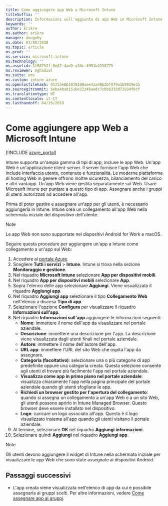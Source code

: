 ```yaml
---
title: Come aggiungere app Web a Microsoft Intune
titleSuffix: ''
description: Informazioni sull'aggiunta di app Web in Microsoft Intune.
keywords: ''
author: Erikre
ms.author: erikre
manager: dougeby
ms.date: 03/08/2018
ms.topic: article
ms.prod: ''
ms.service: microsoft-intune
ms.technology: ''
ms.assetid: 5f08752f-0e87-4ad9-a34c-4991b3150775
ms.reviewer: mghadial
ms.suite: ems
ms.custom: intune-azure
ms.openlocfilehash: 45253e061039198aee4aa49b2bf879a1b9929e35
ms.sourcegitcommit: 5eba4bad151be32346aedc7cbb0333d71934f8cf
ms.translationtype: HT
ms.contentlocale: it-IT
ms.lasthandoff: 04/16/2018
---
```

# <a name="how-to-add-web-apps-to-microsoft-intune"></a>Come aggiungere app Web a Microsoft Intune

[!INCLUDE [azure_portal](./includes/azure_portal.md)]

Intune supporta un'ampia gamma di tipi di app, incluse le app Web. Un'app Web è un'applicazione client-server. Il server fornisce l'app Web che include interfaccia utente, contenuto e funzionalità. Le moderne piattaforme di hosting Web in genere offrono inoltre sicurezza, bilanciamento del carico e altri vantaggi. Un'app Web viene gestita separatamente sul Web. Usare Microsoft Intune per puntare a questo tipo di app. Assegnare anche i gruppi di utenti autorizzati ad accedere all'app. 

Prima di poter gestire e assegnare un'app per gli utenti, è necessario aggiungerla in Intune. Intune crea un collegamento all'app Web nella schermata iniziale del dispositivo dell'utente.

> [!Note]
> Le app Web non sono supportate nei dispositivi Android for Work e macOS.

Seguire questa procedure per aggiungere un'app a Intune come collegamento a un'app sul Web:

1. Accedere al [portale Azure](https://portal.azure.com).
2. Scegliere **Tutti i servizi** > **Intune**. Intune si trova nella sezione **Monitoraggio e gestione**.
3. Nel riquadro **Microsoft Intune** selezionare **App per dispositivi mobili**.
4. Nel riquadro **App per dispositivi mobili** selezionare **App**.
5. Sopra l'elenco delle app selezionare **Aggiungi**. Viene visualizzato il riquadro **Aggiungi app**.
6. Nel riquadro **Aggiungi app** selezionare il tipo **Collegamento Web** nell'elenco a discesa **Tipo di app**.
7. Selezionare l'opzione **Configura** per visualizzare il riquadro **Informazioni sull'app**.
8. Nel riquadro **Informazioni sull'app** aggiungere le informazioni seguenti:
    - **Nome**: immettere il nome dell'app da visualizzare nel portale aziendale.
    - **Descrizione**: immettere una descrizione per l'app. La descrizione viene visualizzata dagli utenti finali nel portale aziendale.
    - **Autore**: immettere il nome dell'autore dell'app.
    - **URL app**: immettere l'URL del sito Web che ospita l'app da assegnare.
    - **Categoria (facoltativo)**: selezionare una o più categorie di app predefinite oppure una categoria creata. Questa selezione consente agli utenti di trovare più facilmente l'app nel portale aziendale.
    - **Visualizza come app in primo piano nel portale aziendale**: visualizza chiaramente l'app nella pagina principale del portale aziendale quando gli utenti sfogliano le app.
    - **Richiedi un browser gestito per l'apertura del collegamento**: quando si assegna un collegamento a un'app Web o a un sito Web, gli utenti possono aprirlo in Intune Managed Browser. Questo browser deve essere installato nel dispositivo.
    - **Logo**: caricare un logo associato all'app. Questo è il logo visualizzato insieme all'app quando gli utenti visitano il portale aziendale.
9. Al termine, selezionare **OK** nel riquadro **Aggiungi informazioni**.
10. Selezionare quindi **Aggiungi** nel riquadro **Aggiungi app**.

> [!Note]
> Gli utenti devono aggiungere il widget di Intune nella schermata iniziale per visualizzare le app Web che sono state assegnate ai dispositivi Android.

## <a name="next-steps"></a>Passaggi successivi

- L'app creata viene visualizzata nell'elenco di app da cui è possibile assegnarla ai gruppi scelti. Per altre informazioni, vedere [Come assegnare app ai gruppi](apps-deploy.md).